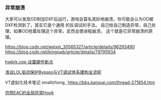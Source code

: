 ### 异常崩溃
大家可以发现OD附加DXF后运行，游戏会莫名其妙地崩溃，你可能会认为OD被DXF检测到了，其实它是个通用
的反调试的手法。
自己给自己制造异常，自己处理，如果OD抢着处理这个异常，反而会使进程崩溃。
这个就是它异常崩溃的原理。

https://blog.csdn.net/weixin_30565327/article/details/96293490
https://blog.csdn.net/kingswb/article/details/79795934


[hwbrk.cpp   设置硬件断点](https://github.com/FreeTheTech101/IW4M1C/blob/master/steam_api/hwbrk.cpp)


[浅谈LOL驱动保护Bypass与VT调试体系建构全流程](https://www.bilibili.com/video/BV1zZ421u7SA)

VT虚拟化技术笔记 smallzhong_
https://bbs.kanxue.com/thread-271854.htm

[仿照EAC的全局异常Hook](https://bbs.kanxue.com/thread-278475.htm)